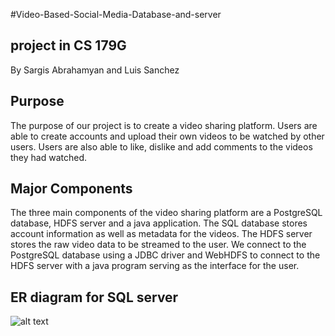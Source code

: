 #Video-Based-Social-Media-Database-and-server
## project in CS 179G
By Sargis Abrahamyan and Luis Sanchez

## Purpose
The purpose of our project is to create a video sharing platform. Users are able to create accounts and upload their own videos to be watched by other users. Users are also able to like, dislike and add comments to the videos they had watched.  

## Major Components 
The three main components of the video sharing platform are a PostgreSQL database, HDFS server and a java application. The SQL database stores account information as well as metadata for the videos. The HDFS server stores the raw video data to be streamed to the user. We connect to the PostgreSQL database using a JDBC driver and WebHDFS to connect to the HDFS server with a java program serving as the interface for the user. 

## ER diagram for SQL server
![alt text](https://github.com/mapleCows/Video-Based-Social-Media-Database-and-server/blob/main/ER-Diagram.jpg.?raw=true)
